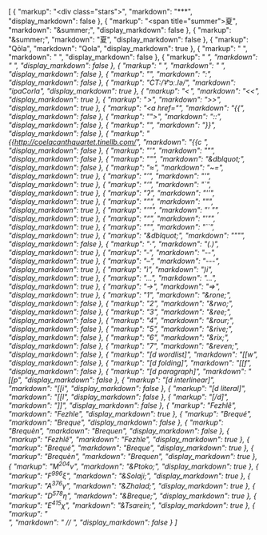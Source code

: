[
  {
    "markup": "<div class=\"stars\"></div>",
    "markdown": "***",
    "display_markdown": false
  },
  {
    "markup": "<span title=\"summer\">夏</span>",
    "markdown": "&summer;",
    "display_markdown": false
  },
  {
    "markup": "&summer;",
    "markdown": "夏",
    "display_markdown": false
  },
  {
    "markup": "Qōla",
    "markdown": "Qola",
    "display_markdown": true
  },
  {
    "markup": "</link>&nbsp;<high-lulani>",
    "markdown": "</link> <high-lulani>",
    "display_markdown": false
  },
  {
    "markup": "</high-lulani>&nbsp;<em>",
    "markdown": "</high-lulani> <em>",
    "display_markdown": false
  },
  {
    "markup": "</high-lulani>&nbsp;<small-caps>",
    "markdown": "</high-lulani> <small-caps>",
    "display_markdown": false
  },
  {
    "markup": "</link><link>",
    "markdown": "</link>:<link>",
    "display_markdown": false
  },
  {
    "markup": "<em>CT:/ˈǂʰɔː.lə/</em>",
    "markdown": "ipaCorla",
    "display_markdown": true
  },
  {
    "markup": "&lt; ",
    "markdown": "<<",
    "display_markdown": true
  },
  {
    "markup": " &gt;",
    "markdown": ">>",
    "display_markdown": true
  },
  {
    "markup": "<a href=\"",
    "markdown": "{{",
    "display_markdown": false
  },
  {
    "markup": "\">",
    "markdown": "::",
    "display_markdown": false
  },
  {
    "markup": "</a>",
    "markdown": "}}",
    "display_markdown": false
  },
  {
    "markup": "{{http://coelacanthquartet.tinellb.com/",
    "markdown": "{{c ",
    "display_markdown": false
  },
  {
    "markup": "'",
    "markdown": "&quot;",
    "display_markdown": false
  },
  {
    "markup": "\"",
    "markdown": "&dblquot;",
    "display_markdown": false
  },
  {
    "markup": "≈",
    "markdown": "~=",
    "display_markdown": true
  },
  {
    "markup": "’",
    "markdown": "'",
    "display_markdown": true
  },
  {
    "markup": "‘",
    "markdown": "`",
    "display_markdown": true
  },
  {
    "markup": "ʔ",
    "markdown": "''",
    "display_markdown": true
  },
  {
    "markup": "”",
    "markdown": "\"",
    "display_markdown": true
  },
  {
    "markup": "'\"",
    "markdown": "' \"",
    "display_markdown": true
  },
  {
    "markup": "“",
    "markdown": "'\"",
    "display_markdown": true
  },
  {
    "markup": "\"",
    "markdown": "``",
    "display_markdown": true
  },
  {
    "markup": "&dblquot;",
    "markdown": "\"\"",
    "display_markdown": false
  },
  {
    "markup": "·",
    "markdown": "(.)",
    "display_markdown": true
  },
  {
    "markup": "‐",
    "markdown": "--",
    "display_markdown": true
  },
  {
    "markup": "–",
    "markdown": "---",
    "display_markdown": true
  },
  {
    "markup": "ì",
    "markdown": ")i",
    "display_markdown": true
  },
  {
    "markup": "…",
    "markdown": "...",
    "display_markdown": true
  },
  {
    "markup": "→",
    "markdown": "=>",
    "display_markdown": true
  },
  {
    "markup": "<overline>1</overline>",
    "markdown": "&rone;",
    "display_markdown": false
  },
  {
    "markup": "<overline>2</overline>",
    "markdown": "&rwo;",
    "display_markdown": false
  },
  {
    "markup": "<overline>3</overline>",
    "markdown": "&ree;",
    "display_markdown": false
  },
  {
    "markup": "<overline>4</overline>",
    "markdown": "&rour;",
    "display_markdown": false
  },
  {
    "markup": "<overline>5</overline>",
    "markdown": "&rive;",
    "display_markdown": false
  },
  {
    "markup": "<overline>6</overline>",
    "markdown": "&rix;",
    "display_markdown": false
  },
  {
    "markup": "<overline>7</overline>",
    "markdown": "&reven;",
    "display_markdown": false
  },
  {
    "markup": "[d wordlist]",
    "markdown": "[[w",
    "display_markdown": false
  },
  {
    "markup": "[d folding]",
    "markdown": "[[f",
    "display_markdown": false
  },
  {
    "markup": "[d paragraph]",
    "markdown": "[[p",
    "display_markdown": false
  },
  {
    "markup": "[d interlinear]",
    "markdown": "[[i",
    "display_markdown": false
  },
  {
    "markup": "[d literal]",
    "markdown": "[[l",
    "display_markdown": false
  },
  {
    "markup": "[/d]",
    "markdown": "]]",
    "display_markdown": false
  },
  {
    "markup": "Fezhl&ecirc;",
    "markdown": "Fezhle",
    "display_markdown": true
  },
  {
    "markup": "Brequ&eacute;",
    "markdown": "Breque",
    "display_markdown": false
  },
  {
    "markup": "Brequ&egrave;n",
    "markdown": "Brequen",
    "display_markdown": false
  },
  {
    "markup": "Fezhlê",
    "markdown": "Fezhle",
    "display_markdown": true
  },
  {
    "markup": "Brequé",
    "markdown": "Breque",
    "display_markdown": true
  },
  {
    "markup": "Brequèn",
    "markdown": "Brequen",
    "display_markdown": true
  },
  {
    "markup": "M<sup>204</sup>ν",
    "markdown": "&Ptoko;",
    "display_markdown": true
  },
  {
    "markup": "F<sup>996</sup>ξ",
    "markdown": "&Solaji;",
    "display_markdown": true
  },
  {
    "markup": "A<sup>376</sup>γ",
    "markdown": "&Zhalad;",
    "display_markdown": true
  },
  {
    "markup": "D<sup>578</sup>η",
    "markdown": "&Breque;",
    "display_markdown": true
  },
  {
    "markup": "E<sup>415</sup>χ",
    "markdown": "&Tsarein;",
    "display_markdown": true
  },
  {
    "markup": "<br>",
    "markdown": " // ",
    "display_markdown": false
  }
]